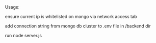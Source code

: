 Usage:

ensure current ip is whitelisted on mongo via network access tab

add connection string from mongo db cluster to .env file in /backend dir

run node server.js